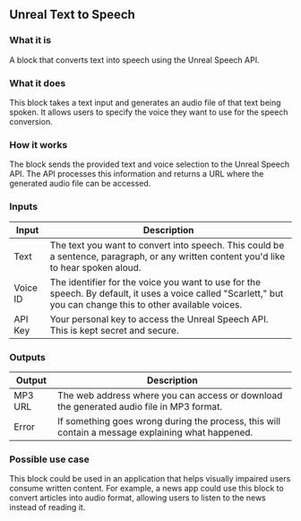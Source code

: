 ## Unreal Text to Speech

### What it is
A block that converts text into speech using the Unreal Speech API.

### What it does
This block takes a text input and generates an audio file of that text being spoken. It allows users to specify the voice they want to use for the speech conversion.

### How it works
The block sends the provided text and voice selection to the Unreal Speech API. The API processes this information and returns a URL where the generated audio file can be accessed.

### Inputs
| Input | Description |
|-------|-------------|
| Text | The text you want to convert into speech. This could be a sentence, paragraph, or any written content you'd like to hear spoken aloud. |
| Voice ID | The identifier for the voice you want to use for the speech. By default, it uses a voice called "Scarlett," but you can change this to other available voices. |
| API Key | Your personal key to access the Unreal Speech API. This is kept secret and secure. |

### Outputs
| Output | Description |
|--------|-------------|
| MP3 URL | The web address where you can access or download the generated audio file in MP3 format. |
| Error | If something goes wrong during the process, this will contain a message explaining what happened. |

### Possible use case
This block could be used in an application that helps visually impaired users consume written content. For example, a news app could use this block to convert articles into audio format, allowing users to listen to the news instead of reading it.
